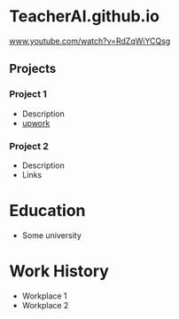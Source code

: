 # TeacherAI.github.io
www.youtube.com/watch?v=RdZqWiYCQsg

## Projects
### Project 1
- Description
- [upwork](https://store.training.tafensw.edu.au/product/introduction-to-artificial-intelligence/)

### Project 2
- Description
- Links

# Education
- Some university

# Work History
- Workplace 1
- Workplace 2
